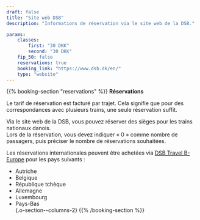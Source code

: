 ```yaml
---
draft: false
title: "Site web DSB"
description: "Informations de réservation via le site web de la DSB."

params:
    classes:
        first: "30 DKK"
        second: "30 DKK"
    fip_50: false
    reservations: true
    booking_link: "https://www.dsb.dk/en/"
    type: "website"
---
```


{{% booking-section "reservations" %}}
**Réservations**

Le tarif de réservation est facturé par trajet. Cela signifie que pour des correspondances avec plusieurs trains, une seule réservation suffit.

Via le site web de la DSB, vous pouvez réserver des sièges pour les trains nationaux danois.  
Lors de la réservation, vous devez indiquer « 0 » comme nombre de passagers, puis préciser le nombre de réservations souhaitées.

Les réservations internationales peuvent être achetées via [DSB Travel B-Europe](https://travel.b-europe.com/dsb-rail/en/reservation-only) pour les pays suivants :

- Autriche  
- Belgique  
- République tchèque  
- Allemagne  
- Luxembourg  
- Pays-Bas  
{.o-section--columns-2}
{{% /booking-section %}}
